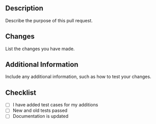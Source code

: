## Description

Describe the purpose of this pull request.

## Changes

List the changes you have made.

## Additional Information

Include any additional information, such as how to test your changes.

## Checklist

- [ ] I have added test cases for my additions
- [ ] New and old tests passed
- [ ] Documentation is updated
